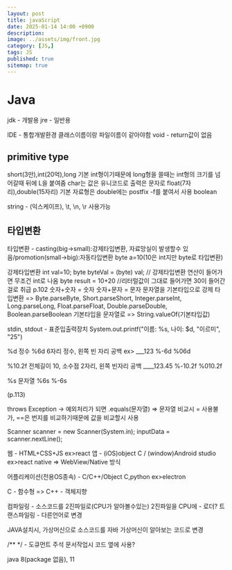 ```yaml
---
layout: post
title: javaScript
date: 2025-01-14 14:00 +0900
description: 
image: ../assets/img/front.jpg
category: [JS,]
tags: JS
published: true
sitemap: true
---
```


# Java

jdk - 개발용
jre - 일반용

IDE - 통합개발환경
클래스이름이랑 파일이름이 같아야함
void - return값이 없음

## primitive type
short(3만),int(20억),long
기본 int형이기때문에 long형을 쓸때는 int형의 크기를 넘어갈때 뒤에 L을 붙여줌
char는 값은 유니코드로 출력은 문자로
float(7자리),double(15자리)
기본 자료형은 double에는 postfix -f를 붙여서 사용
boolean

string - \(익스케이프), \t, \n, \r 사용가능

## 타입변환

타입변환 - casting(big->small):강제타입변환, 자료망실이 발생할수 있음/promotion(small->big):자동타입변환
byte a=10(10은 int지만 byte로 타입변환)

강제타입변환
int val=10;
byte byteVal = (byte) val; // 강제타입변환
연산이 들어가면 무조건 int로 나옴
byte result = 10+20 //리터럴값이 그대로 들어가면 30이 들어간걸로 취급
p.102
숫자+숫자 = 숫자
숫자+문자 = 문자
문자열을 기본타입으로 강제 타입변환
=> Byte.parseByte, Short.parseShort, Integer.parseInt, Long.parseLong, Float.parseFloat, Double.parseDouble, Boolean.parseBoolean
기본타입을 문자열로
=> String.valueOf(기본타입값)

stdin, stdout - 표준입출력장치
System.out.printf("이름: %s, 나이: $d, "이르미", "25")

%d 정수
%6d 6자리 정수, 왼쪽 빈 자리 공백 ex> ___123
%-6d
%06d

%10.2f 전체길이 10, 소수점 2자리, 왼쪽 빈자리 공백 ____123.45
%-10.2f
%010.2f

%s 문자열
%6s
%-6s

(p.113)

throws Exception -> 예외처리가 되면
.equals(문자열) => 문자열 비교시 = 사용불가, ==은 번지를 비교하기때문에 값을 비교할시 사용

Scanner scanner = new Scanner(System.in);
inputData = scanner.nextLine();

웹 - HTML+CSS+JS  ex>react
앱 - (iOS)object C / (window)Android studio  ex>react native
    => WebView/Native 방식

어플리케이션(전용OS종속) - C/C++/Object C,python ex>electron

C - 함수형 => C++ - 객체지향

컴파일링 - 소스코드를 2진파일로(CPU가 알아볼수있는)
2진파일을 CPU에 - 로더?
트랜스파일링 - 다른언어로 변경

JAVA설치시, 가상머신으로 소스코드를 자바 가상머신이 알아보는 코드로 변경

/** */ - 도큐먼트 주석
문서작업시 코드 옆에 사용?

java 8(package 없음), 11




